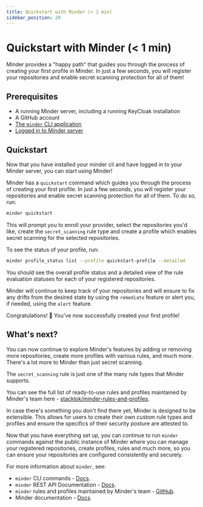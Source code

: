 ```yaml
---
title: Quickstart with Minder (< 1 min)
sidebar_position: 20
---
```


# Quickstart with Minder (< 1 min)

Minder provides a "happy path" that guides you through the process of creating your first profile in Minder. In just a few seconds, you will register your repositories and enable secret scanning protection for all of them!

## Prerequisites

* A running Minder server, including a running KeyCloak installation
* A GitHub account
* [The `minder` CLI application](./install_cli.md)
* [Logged in to Minder server](./login.md)

## Quickstart

Now that you have installed your minder cli and have logged in to your Minder server, you can start using Minder!

Minder has a `quickstart` command which guides you through the process of creating your first profile.
In just a few seconds, you will register your repositories and enable secret scanning protection for all of them.
To do so, run:

```bash
minder quickstart
```

This will prompt you to enroll your provider, select the repositories you'd like, create the `secret_scanning`
rule type and create a profile which enables secret scanning for the selected repositories.

To see the status of your profile, run:

```bash
minder profile_status list --profile quickstart-profile --detailed
```

You should see the overall profile status and a detailed view of the rule evaluation statuses for each of your registered repositories.

Minder will continue to keep track of your repositories and will ensure to fix any drifts from the desired state by
using the `remediate` feature or alert you, if needed, using the `alert` feature.

Congratulations! 🎉 You've now successfully created your first profile!

## What's next?

You can now continue to explore Minder's features by adding or removing more repositories, create more profiles with
various rules, and much more. There's a lot more to Minder than just secret scanning.

The `secret_scanning` rule is just one of the many rule types that Minder supports.

You can see the full list of ready-to-use rules and profiles
maintained by Minder's team here - [stacklok/minder-rules-and-profiles](https://github.com/stacklok/minder-rules-and-profiles).

In case there's something you don't find there yet, Minder is designed to be extensible.
This allows for users to create their own custom rule types and profiles and ensure the specifics of their security
posture are attested to.

Now that you have everything set up, you can continue to run `minder` commands against the public instance of Minder
where you can manage your registered repositories, create profiles, rules and much more, so you can ensure your repositories are
configured consistently and securely.

For more information about `minder`, see:
* `minder` CLI commands - [Docs](https://minder-docs.stacklok.dev/ref/cli/minder).
* `minder` REST API Documentation - [Docs](https://minder-docs.stacklok.dev/ref/api).
* `minder` rules and profiles maintained by Minder's team - [GitHub](https://github.com/stacklok/minder-rules-and-profiles).
* Minder documentation - [Docs](https://minder-docs.stacklok.dev).
